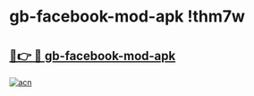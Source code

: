 # gb-facebook-mod-apk !thm7w

# <h2><a href="https://sitcf3.esa.edu.pl?title=gb-facebook-mod-apk&ref=thm7w">🔗👉 🔴 gb-facebook-mod-apk</a></h2>

[![acn](https://github.com/user-attachments/assets/0f9c940e-d8b0-45ae-aac7-cd30a18b3e1c)](https://sitcf3.esa.edu.pl?title=gb-facebook-mod-apk&ref=thm7w)

